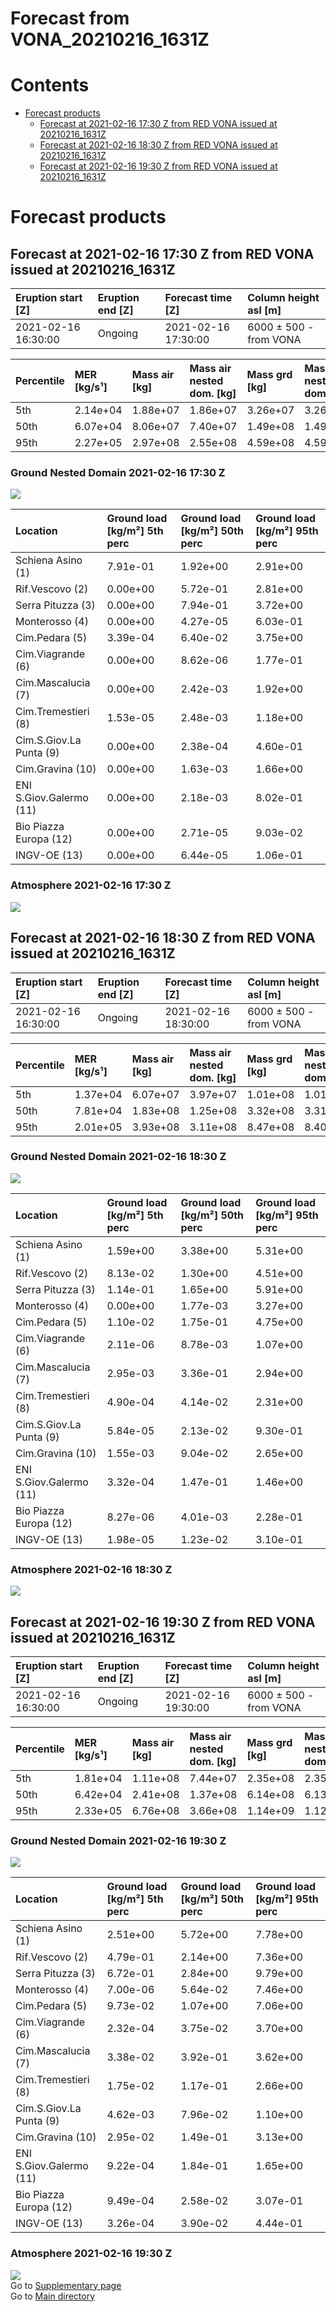 
Forecast from VONA_20210216_1631Z
=================================

Contents
========

* [Forecast products](#forecast-products)
	* [Forecast at 2021-02-16 17:30 Z from RED VONA issued at 20210216_1631Z](#forecast-at-2021-02-16-1730-z-from-red-vona-issued-at-20210216_1631z)
	* [Forecast at 2021-02-16 18:30 Z from RED VONA issued at 20210216_1631Z](#forecast-at-2021-02-16-1830-z-from-red-vona-issued-at-20210216_1631z)
	* [Forecast at 2021-02-16 19:30 Z from RED VONA issued at 20210216_1631Z](#forecast-at-2021-02-16-1930-z-from-red-vona-issued-at-20210216_1631z)

# Forecast products

## Forecast at 2021-02-16 17:30 Z from RED VONA issued at 20210216_1631Z
  

|Eruption start [Z]|Eruption end [Z]|Forecast time [Z]|Column height asl [m]|
| :--- | :--- | :--- | :--- |
|2021-02-16 16:30:00|Ongoing|2021-02-16 17:30:00|6000 ± 500 - from VONA|
  
  

|Percentile|MER [kg/s¹]|Mass air [kg]|Mass air nested dom. [kg]|Mass grd [kg]|Mass grd nested dom. [kg]|
| :--- | :--- | :--- | :--- | :--- | :--- |
|5th|2.14e+04|1.88e+07|1.86e+07|3.26e+07|3.26e+07|
|50th|6.07e+04|8.06e+07|7.40e+07|1.49e+08|1.49e+08|
|95th|2.27e+05|2.97e+08|2.55e+08|4.59e+08|4.59e+08|
  

### Ground Nested Domain 2021-02-16 17:30 Z
  
![](./figures/probability_grd_2021_02_16_1730_grid_1_1.png)  
  
  
  
  
  
  
  
  
  
  
  
  

|Location|Ground load [kg/m²] 5th perc|Ground load [kg/m²] 50th perc|Ground load [kg/m²] 95th perc|
| :--- | :--- | :--- | :--- |
|Schiena Asino (1)|7.91e-01|1.92e+00|2.91e+00|
|Rif.Vescovo (2)|0.00e+00|5.72e-01|2.81e+00|
|Serra Pituzza (3)|0.00e+00|7.94e-01|3.72e+00|
|Monterosso (4)|0.00e+00|4.27e-05|6.03e-01|
|Cim.Pedara (5)|3.39e-04|6.40e-02|3.75e+00|
|Cim.Viagrande (6)|0.00e+00|8.62e-06|1.77e-01|
|Cim.Mascalucia (7)|0.00e+00|2.42e-03|1.92e+00|
|Cim.Tremestieri (8)|1.53e-05|2.48e-03|1.18e+00|
|Cim.S.Giov.La Punta (9)|0.00e+00|2.38e-04|4.60e-01|
|Cim.Gravina (10)|0.00e+00|1.63e-03|1.66e+00|
|ENI S.Giov.Galermo (11)|0.00e+00|2.18e-03|8.02e-01|
|Bio Piazza Europa (12)|0.00e+00|2.71e-05|9.03e-02|
|INGV-OE (13)|0.00e+00|6.44e-05|1.06e-01|
  

### Atmosphere 2021-02-16 17:30 Z
  
![](./figures/probability_air_2021_02_16_1730_grid_2_conclev_1_1.png)
## Forecast at 2021-02-16 18:30 Z from RED VONA issued at 20210216_1631Z
  

|Eruption start [Z]|Eruption end [Z]|Forecast time [Z]|Column height asl [m]|
| :--- | :--- | :--- | :--- |
|2021-02-16 16:30:00|Ongoing|2021-02-16 18:30:00|6000 ± 500 - from VONA|
  
  

|Percentile|MER [kg/s¹]|Mass air [kg]|Mass air nested dom. [kg]|Mass grd [kg]|Mass grd nested dom. [kg]|
| :--- | :--- | :--- | :--- | :--- | :--- |
|5th|1.37e+04|6.07e+07|3.97e+07|1.01e+08|1.01e+08|
|50th|7.81e+04|1.83e+08|1.25e+08|3.32e+08|3.31e+08|
|95th|2.01e+05|3.93e+08|3.11e+08|8.47e+08|8.40e+08|
  

### Ground Nested Domain 2021-02-16 18:30 Z
  
![](./figures/probability_grd_2021_02_16_1830_grid_1_2.png)  
  
  
  
  
  
  
  
  
  
  
  
  

|Location|Ground load [kg/m²] 5th perc|Ground load [kg/m²] 50th perc|Ground load [kg/m²] 95th perc|
| :--- | :--- | :--- | :--- |
|Schiena Asino (1)|1.59e+00|3.38e+00|5.31e+00|
|Rif.Vescovo (2)|8.13e-02|1.30e+00|4.51e+00|
|Serra Pituzza (3)|1.14e-01|1.65e+00|5.91e+00|
|Monterosso (4)|0.00e+00|1.77e-03|3.27e+00|
|Cim.Pedara (5)|1.10e-02|1.75e-01|4.75e+00|
|Cim.Viagrande (6)|2.11e-06|8.78e-03|1.07e+00|
|Cim.Mascalucia (7)|2.95e-03|3.36e-01|2.94e+00|
|Cim.Tremestieri (8)|4.90e-04|4.14e-02|2.31e+00|
|Cim.S.Giov.La Punta (9)|5.84e-05|2.13e-02|9.30e-01|
|Cim.Gravina (10)|1.55e-03|9.04e-02|2.65e+00|
|ENI S.Giov.Galermo (11)|3.32e-04|1.47e-01|1.46e+00|
|Bio Piazza Europa (12)|8.27e-06|4.01e-03|2.28e-01|
|INGV-OE (13)|1.98e-05|1.23e-02|3.10e-01|
  

### Atmosphere 2021-02-16 18:30 Z
  
![](./figures/probability_air_2021_02_16_1830_grid_2_conclev_1_2.png)
## Forecast at 2021-02-16 19:30 Z from RED VONA issued at 20210216_1631Z
  

|Eruption start [Z]|Eruption end [Z]|Forecast time [Z]|Column height asl [m]|
| :--- | :--- | :--- | :--- |
|2021-02-16 16:30:00|Ongoing|2021-02-16 19:30:00|6000 ± 500 - from VONA|
  
  

|Percentile|MER [kg/s¹]|Mass air [kg]|Mass air nested dom. [kg]|Mass grd [kg]|Mass grd nested dom. [kg]|
| :--- | :--- | :--- | :--- | :--- | :--- |
|5th|1.81e+04|1.11e+08|7.44e+07|2.35e+08|2.35e+08|
|50th|6.42e+04|2.41e+08|1.37e+08|6.14e+08|6.13e+08|
|95th|2.33e+05|6.76e+08|3.66e+08|1.14e+09|1.12e+09|
  

### Ground Nested Domain 2021-02-16 19:30 Z
  
![](./figures/probability_grd_2021_02_16_1930_grid_1_3.png)  
  
  
  
  
  
  
  
  
  
  
  
  

|Location|Ground load [kg/m²] 5th perc|Ground load [kg/m²] 50th perc|Ground load [kg/m²] 95th perc|
| :--- | :--- | :--- | :--- |
|Schiena Asino (1)|2.51e+00|5.72e+00|7.78e+00|
|Rif.Vescovo (2)|4.79e-01|2.14e+00|7.36e+00|
|Serra Pituzza (3)|6.72e-01|2.84e+00|9.79e+00|
|Monterosso (4)|7.00e-06|5.64e-02|7.46e+00|
|Cim.Pedara (5)|9.73e-02|1.07e+00|7.06e+00|
|Cim.Viagrande (6)|2.32e-04|3.75e-02|3.70e+00|
|Cim.Mascalucia (7)|3.38e-02|3.92e-01|3.62e+00|
|Cim.Tremestieri (8)|1.75e-02|1.17e-01|2.66e+00|
|Cim.S.Giov.La Punta (9)|4.62e-03|7.96e-02|1.10e+00|
|Cim.Gravina (10)|2.95e-02|1.49e-01|3.13e+00|
|ENI S.Giov.Galermo (11)|9.22e-04|1.84e-01|1.65e+00|
|Bio Piazza Europa (12)|9.49e-04|2.58e-02|3.07e-01|
|INGV-OE (13)|3.26e-04|3.90e-02|4.44e-01|
  

### Atmosphere 2021-02-16 19:30 Z
  
![](./figures/probability_air_2021_02_16_1930_grid_2_conclev_1_3.png)  
Go to [Supplementary page](Supplementary_page.md)  
Go to [Main directory](https://github.com/federicapardini/Real_time_ash_forecast)